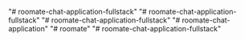 "# roomate-chat-application-fullstack" 
"# roomate-chat-application-fullstack" 
"# roomate-chat-application-fullstack" 
"# roomate-chat-application" 
"# roomate" 
"# roomate-chat-application-fullstack" 
